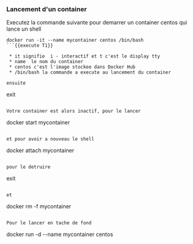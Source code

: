### Lancement d'un container 
Executez la commande suivante pour demarrer un container centos qui lance un shell
```
docker run -it --name mycontainer centos /bin/bash
```{{execute T1}}

 * it signifie  i - interactif et t c'est le display tty
 * name  le nom du container 
 * centos c'est l'image stockee dans Docker Hub 
 * /bin/bash la commande a execute au lancement du container

ensuite  
```
exit 
```{{execute T1}}

Votre container est alors inactif, pour le lancer
```
docker start mycontainer 
```{{execute T1}}

et pour avoir a nouveau le shell 
```
docker attach mycontainer 
```{{execute T1}}

pour le detruire
```
exit
```{{execute T1}}

et  

```
docker rm -f mycontainer
```{{execute T1}}

Pour le lancer en tache de fond  
```
docker run -d --name mycontainer centos
```{{execute T1}}

